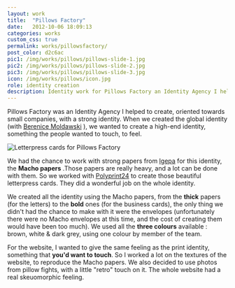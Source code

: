```yaml
---
layout: work
title:  "Pillows Factory"
date:   2012-10-06 18:09:13
categories: works
custom_css: true
permalink: works/pillowsfactory/
post_color: d2c6ac
pic1: /img/works/pillows/pillows-slide-1.jpg
pic2: /img/works/pillows/pillows-slide-2.jpg
pic3: /img/works/pillows/pillows-slide-3.jpg
icon: /img/works/pillows/icon.jpg
role: identity creation
description: Identity work for Pillows Factory an Identity Agency I helped to create, oriented towards small companies
---
```

Pillows Factory was an Identity Agency I helped to create, oriented towards small companies, with a strong identity. When we created the global identity (with [Berenice Moldawski](http://be.linkedin.com/pub/berenice-moldawski/75/a10/53) ), we wanted to create a high-end identity, something the people wanted to touch, to feel.

<img src="../../img/works/pillows/pillows-cards.jpg" alt="Letterpress cards for Pillows Factory" class="left" />

We had the chance to work with strong papers from [Igepa](http://www.igepa.be/nl) for this identity, the **Macho papers** .Those papers are really heavy, and a lot can be done with them. So we worked with [Polyprint24](http://polyprint24.tumblr.com) to create those beautiful letterpress cards. They did a wonderful job on the whole identity.

We created all the identity using the Macho papers, from the **thick** papers (for the letters) to the **bold** ones (for the business cards), the only thing we didn't had the chance to make with it were the envelopes (unfortunately there were no Macho envelopes at this time, and the cost of creating them would have been too much). We used all the **three colours** available : brown, white & dark grey, using one colour by member of the team.

For the website, I wanted to give the same feeling as the print identity, something that **you'd want to touch**. So I worked a lot on the textures of the website, to reproduce the Macho papers. We also decided to use photos from pillow fights, with a little "retro" touch on it. The whole website had a real skeuomorphic feeling.